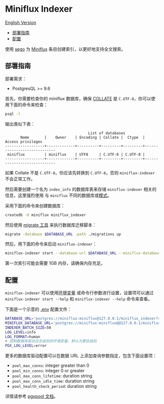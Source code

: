 # Miniflux Indexer

[English Version](./README.md)

- [部署指南](#部署指南)
- [配置](#配置)

使用 [sego](https://github.com/huichen/sego/) 为 [Miniflux](https://miniflux.app/) 
条目创建索引，以更好地支持全文搜索。

## 部署指南

部署需求：

- PostgresQL >= 9.6

首先，你需要检查你的 miniflux 数据库，确保 [COLLATE](https://www.postgresql.org/docs/current/collation.html) 是 `C.UTF-8`，你可以使用下面的命令来检查：

```bash
psql -l
```

输出类似下表：

```text
                                      List of databases
       Name       |    Owner    | Encoding | Collate |  Ctype  |      Access privileges
------------------+-------------+----------+---------+---------+-----------------------------
 miniflux         | miniflux    | UTF8     | C.UTF-8 | C.UTF-8 |
------------------+-------------+----------+---------+---------+-----------------------------
```

如果 Collate 不是 `C.UTF-8`，你应该先转换到 `C.UTF-8`，否则 `miniflux-indexer` 不会正常工作。

然后需要创建一个名为 `index_info` 的数据库表来存储 `miniflux-indexer` 相关的信息，这里强烈使用
与 `miniflux` 不同的数据库或[模式](https://www.postgresql.org/docs/current/ddl-schemas.html)。

采用下面的命令来创建数据库：

```bash
createdb -O miniflux miniflux_indexer
```

然后使用 [migrate 工具](https://github.com/golang-migrate/migrate/) 来执行数据库迁移脚本：

```bash
migrate -database $DATABASE_URL -path ./migrations up
```

然后，用下面的命令来启动 `miniflux-indexer`：

```bash
miniflux-indexer start --database-url $DATABASE_URL --miniflux-database-url $MINIFLUX_DATABASE_URL
```

第一次索引可能会需要 1GB 内存，请确保内存充足。

## 配置

`miniflux-indexer` 可以使用[环境变量](https://zh.wikipedia.org/zh-cn/%E7%8E%AF%E5%A2%83%E5%8F%98%E9%87%8F) 或命令行参数进行设置，设置项可以通过 
`miniflux-indexer start --help` 和 `miniflux-indexer --help` 命令来查看。

下面是一个示意的 [.env]() 配置文件：

```bash
DATABASE_URL='postgres://miniflux:miniflux@127.0.0.1/miniflux_indexer?sslmode=disable'
MINIFLUX_DATABASE_URL='postgres://miniflux:miniflux@@127.0.0.1/miniflux?sslmode=disable'
INDEXER_BATCH_SIZE=50
LOG_LEVEL=info 
LOG_FORMAT=human
# 控制数据库驱动日志级别的环境变量，默认为警告级别
PGX_LOG_LEVEL=error
```

更多的数据库驱动配置可以在数据 URL 上添加查询参数指定，包含下面设置项：

- `pool_max_conns`: integer greater than 0
- `pool_min_conns`: integer 0 or greater
- `pool_max_conn_lifetime`: duration string
- `pool_max_conn_idle_time`: duration string
- `pool_health_check_period`: duration string

详情请参考 [pgxpool 文档](https://github.com/jackc/pgx/blob/master/pgxpool/pool.go#L254)。

